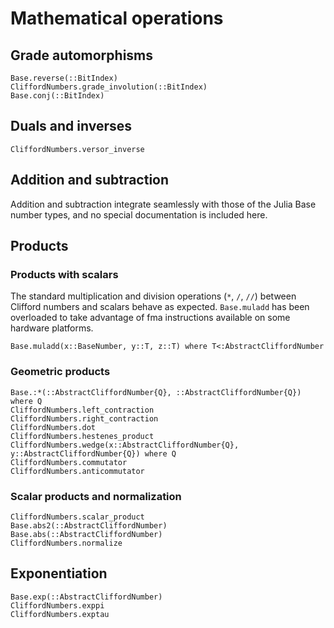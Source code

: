 # Mathematical operations

## Grade automorphisms

```@docs; canonical=false
Base.reverse(::BitIndex)
CliffordNumbers.grade_involution(::BitIndex)
Base.conj(::BitIndex)
```

## Duals and inverses

```@docs
CliffordNumbers.versor_inverse
```

## Addition and subtraction

Addition and subtraction integrate seamlessly with those of the Julia Base number types, and no
special documentation is included here.

## Products

### Products with scalars

The standard multiplication and division operations (`*`, `/`, `//`) between Clifford numbers and
scalars behave as expected. `Base.muladd` has been overloaded to take advantage of fma instructions
available on some hardware platforms.

```@docs
Base.muladd(x::BaseNumber, y::T, z::T) where T<:AbstractCliffordNumber
```

### Geometric products

```@docs
Base.:*(::AbstractCliffordNumber{Q}, ::AbstractCliffordNumber{Q}) where Q
CliffordNumbers.left_contraction
CliffordNumbers.right_contraction
CliffordNumbers.dot
CliffordNumbers.hestenes_product
CliffordNumbers.wedge(x::AbstractCliffordNumber{Q}, y::AbstractCliffordNumber{Q}) where Q
CliffordNumbers.commutator
CliffordNumbers.anticommutator
```

### Scalar products and normalization

```@docs
CliffordNumbers.scalar_product
Base.abs2(::AbstractCliffordNumber)
Base.abs(::AbstractCliffordNumber)
CliffordNumbers.normalize
```

## Exponentiation

```@docs
Base.exp(::AbstractCliffordNumber)
CliffordNumbers.exppi
CliffordNumbers.exptau
```
